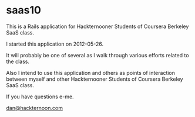 saas10
======

This is a Rails application for Hackternooner Students of Coursera Berkeley SaaS class.

I started this application on 2012-05-26.

It will probably be one of several as I walk through various efforts related to the class.

Also I intend to use this application and others as 
points of interaction between myself and other Hackternooner Students of Coursera Berkeley SaaS class.

If you have questions e-me.

dan@hackternoon.com


